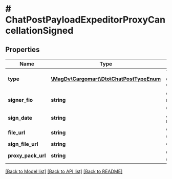# # ChatPostPayloadExpeditorProxyCancellationSigned

## Properties

Name | Type | Description | Notes
------------ | ------------- | ------------- | -------------
**type** | [**\MagDv\Cargomart\Dto\ChatPostTypeEnum**](ChatPostTypeEnum.md) | Тип сообщения чата |
**signer_fio** | **string** | ФИО инициатора действия | [optional]
**sign_date** | **string** | Дата подписания | [optional]
**file_url** | **string** | Файл аннулирования | [optional]
**sign_file_url** | **string** | Файл подписи | [optional]
**proxy_pack_url** | **string** | Ссылка на архив | [optional]

[[Back to Model list]](../../README.md#models) [[Back to API list]](../../README.md#endpoints) [[Back to README]](../../README.md)
